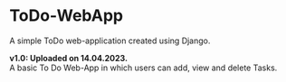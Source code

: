 # ToDo-WebApp
A simple ToDo web-application created using Django.
 
**v1.0: Uploaded on 14.04.2023.**  
A basic To Do Web-App in which users can add, view and delete Tasks.
